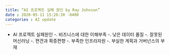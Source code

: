 ```yaml
---
title: “AI 프로젝트 실패 원인 by Ray Johnson”
date : 2020-05-11 15:20:30 -0400
categories : AI update
---
```


* AI 프로젝트 실패원인
 -. 비즈니스에 대한 이해부족
 -. 낮은 데이터 품질
 -. 잘못된 머신러닝
 -. 편견과 확증편향
 -. 부족한 인프라자원
 -. 부실한 계획과 거버넌스의 부재
